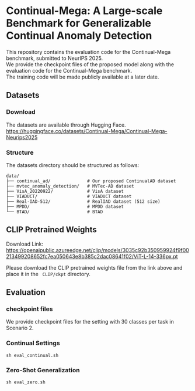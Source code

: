 # Continual-Mega: A Large-scale Benchmark for Generalizable Continual Anomaly Detection

This repository contains the evaluation code for the Continual-Mega benchmark, submitted to NeurIPS 2025. \
We provide the checkpoint files of the proposed model along with the evaluation code for the Continual-Mega benchmark. \
The training code will be made publicly available at a later date.

## Datasets
### Download
The datasets are available through Hugging Face. \
https://huggingface.co/datasets/Continual-Mega/Continual-Mega-Neurips2025

### Structure
The datasets directory should be structured as follows:
``` 
data/
├── continual_ad/              # Our proposed ContinualAD dataset
├── mvtec_anomaly_detection/   # MVTec-AD dataset
├── VisA_20220922/             # VisA dataset
├── VIADUCT/                   # VIADUCT dataset 
├── Real-IAD-512/              # RealIAD dataset (512 size)
├── MPDD/                      # MPDD dataset
└── BTAD/                      # BTAD

``` 

## CLIP Pretrained Weights
Download Link: https://openaipublic.azureedge.net/clip/models/3035c92b350959924f9f00213499208652fc7ea050643e8b385c2dac08641f02/ViT-L-14-336px.pt

Please download the CLIP pretrained weights file from the link above and place it in the ` CLIP/ckpt` directory.

## Evaluation
### checkpoint files
We provide checkpoint files for the setting with 30 classes per task in Scenario 2.

### Continual Settings
``` 
sh eval_continual.sh
``` 
### Zero-Shot Generalization
``` 
sh eval_zero.sh
``` 